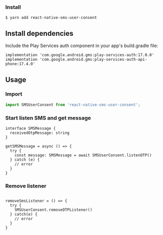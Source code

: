 ### Install


```
$ yarn add react-native-sms-user-consent
```


## Install dependencies

Include the Play Services auth component in your app's build.gradle file:

```
implementation 'com.google.android.gms:play-services-auth:17.0.0'
implementation 'com.google.android.gms:play-services-auth-api-phone:17.4.0'
```

## Usage


### Import

```js
import SMSUserConsent from 'react-native-sms-user-consent';
```

### Start listen SMS and get message

```tsx
interface SMSMessage {
  receivedOtpMessage: string
}

getSMSMessage = async () => {
  try {
    const message: SMSMessage = await SMSUserConsent.listenOTP()
  } catch (e) {
    // error
  }
}

```

### Remove listener

```tsx

removeSmsListener = () => {
  try {
    SMSUserConsent.removeOTPListener()
  } catch(e) {
    // error
  }
}

```

```

```
